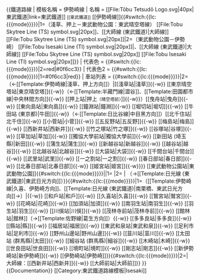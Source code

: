 {{鐵道路線
| 模板名稱 = 伊勢崎線
| 名稱 = [[File:Tōbu Tetsudō Logo.svg|40px|東武鐵道|link=東武鐵道]] <small>[[東武鐵道]]</small> [[伊勢崎線]]{{#switch:{{lc:{{{mode}}}}}|1=（淺草、押上－東武動物公園：東武晴空塔線） [[File:Tobu Skytree Line (TS) symbol.svg|20px]]、[[大師線 (東武鐵道)|大師線]] [[File:Tobu Skytree Line (TS) symbol.svg|20px]]|2=（東武動物公園－伊勢崎） [[File:Tobu Isesaki Line (TI) symbol.svg|20px]]|、[[大師線 (東武鐵道)|大師線]] [[File:Tobu Skytree Line (TS) symbol.svg|20px]] [[File:Tobu Isesaki Line (TI) symbol.svg|20px]]}}
| 代表色 = {{#switch:{{lc:{{{mode}}}}}|2=red|#0f6cc3}}<!-- 公式サイトの路線群別カラーに準拠 -->
| 代表色2 = {{#switch:{{lc:{{{mode}}}}}|1=#0f6cc3|red}}
| 車站列表 = {{#switch:{{lc:{{{mode}}}}}|2=（←[[Template:伊勢崎線|淺草、押上方向]]）|[[淺草站|淺草]]{{-w}} [[東京晴空塔站|東京晴空塔]]{{-w}}（←[[Template:半藏門線|澀谷]]、[[Template:田園都市線|中央林間方向]]{{-w}} [[押上站|押上<span style="font-size:smaller;">〈晴空塔前〉</span>]]{{-w}}）[[曳舟站|曳舟]]{{-w}} [[東向島站|東向島]]{{-w}} [[鐘淵站|鐘淵]]{{-w}} [[堀切站|堀切]]{{-w}} [[牛田站 (東京都)|牛田]]{{-w}}（←[[Template:日比谷線|中目黑方向]]）[[北千住站|北千住]]{{-w}} [[小菅站|小菅]]{{-w}} [[五反野站|五反野]]{{-w}} [[梅島站|梅島]]{{-w}} [[西新井站|西新井]]{{-w}} [[竹之塚站|竹之塚]]{{-w}} [[谷塚站|谷塚]]{{-w}} [[草加站|草加]]{{-w}} [[獨協大學前站|獨協大學前]]{{-w}} [[新田站 (埼玉縣)|新田]]{{-w}} [[蒲生站|蒲生]]{{-w}} [[新越谷站|新越谷]]{{-w}} [[越谷站|越谷]]{{-w}} [[北越谷站|北越谷]]{{-w}} [[大袋站|大袋]]{{-w}} [[千間台站|千間台]]{{-w}} [[武里站|武里]]{{-w}} [[一之割站|一之割]]{{-w}} [[春日部站|春日部]]{{-w}} [[北春日部站|北春日部]]{{-w}} [[姬宮站|姬宮]]{{-w}}}} [[東武動物公園站|東武動物公園]]{{#switch:{{lc:{{{mode}}}}}||1= |2= | （→[[Template:日光線 (東武鐵道)|東武日光方向]]）}}{{#switch:{{lc:{{{mode}}}}}|1=（[[Template:伊勢崎線|久喜、伊勢崎方向]]、[[Template:日光線 (東武鐵道)|南栗橋、東武日光方向]]→）|{{-w}} [[和戶站|和戶]]{{-w}} [[久喜站|久喜]]{{-w}} [[鷲宮站|鷲宮]]{{-w}} [[花崎站|花崎]]{{-w}} [[加須站|加須]]{{-w}} [[南羽生站|南羽生]]{{-w}} [[羽生站|羽生]]{{-w}} [[川俁站|川俁]]{{-w}} [[茂林寺前站|茂林寺前]]{{-w}} [[館林站|館林]]（→[[Template:佐野線|葛生方向]]）{{-w}} [[多多良站|多多良]]{{-w}} [[縣站|縣]]{{-w}} [[福居站|福居]]{{-w}} [[東武和泉站|東武和泉]]{{-w}} [[足利市站|足利市]]{{-w}} [[野州山邊站|野州山邊]]{{-w}} [[韮川站|韮川]]{{-w}} [[太田站 (群馬縣)|太田]]{{-w}} [[細谷站 (群馬縣)|細谷]]{{-w}} [[木崎站|木崎]]{{-w}} [[世良田站|世良田]]{{-w}} [[境町站|境町]]{{-w}} [[剛志站|剛志]]{{-w}} [[新伊勢崎站|新伊勢崎]]{{-w}} [[伊勢崎站|伊勢崎]]}}{{#switch:{{lc:{{{mode}}}}}|2=|<br />大師線：[[西新井站|西新井]]{{-w}} [[大師前站|大師前]]}}
}}<noinclude>
{{Documentation}}
[[Category:東武鐵道路線模板|Isesaki]]
</noinclude>